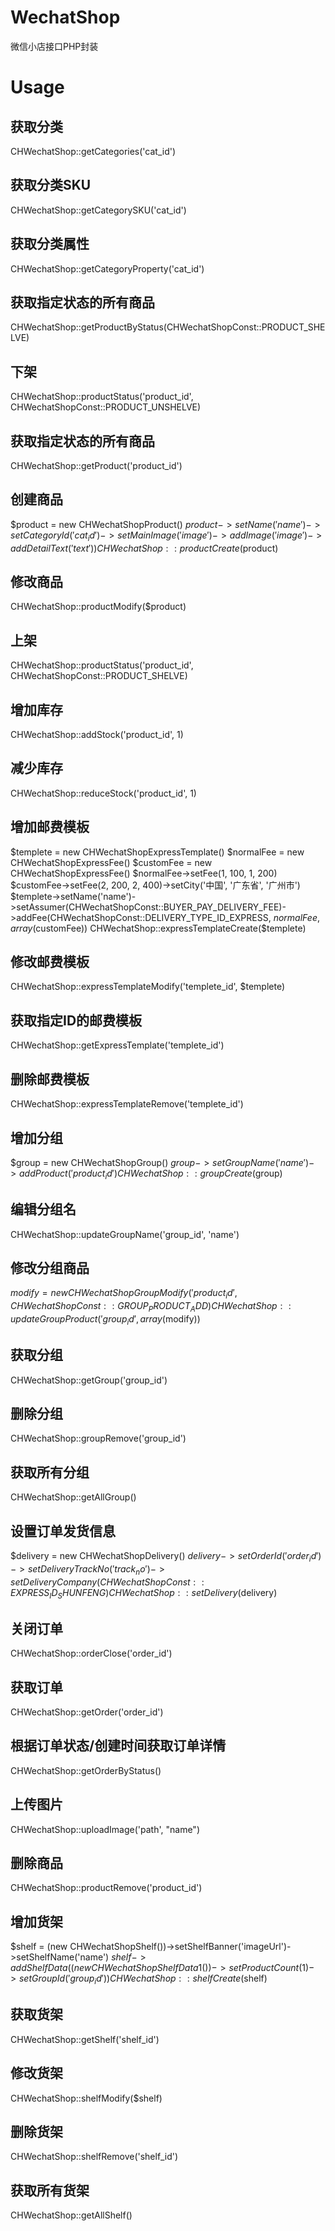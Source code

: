 # WechatShop
微信小店接口PHP封装

# Usage
## 获取分类

CHWechatShop::getCategories('cat_id')

## 获取分类SKU
CHWechatShop::getCategorySKU('cat_id')

## 获取分类属性
CHWechatShop::getCategoryProperty('cat_id')

## 获取指定状态的所有商品
CHWechatShop::getProductByStatus(CHWechatShopConst::PRODUCT_SHELVE)

## 下架
CHWechatShop::productStatus('product_id', CHWechatShopConst::PRODUCT_UNSHELVE)

## 获取指定状态的所有商品
CHWechatShop::getProduct('product_id')

## 创建商品
$product = new CHWechatShopProduct()
$product->setName('name')->setCategoryId('cat_id')->setMainImage('image')->addImage('image')->addDetailText('text'))
CHWechatShop::productCreate($product)

## 修改商品
CHWechatShop::productModify($product)

## 上架
CHWechatShop::productStatus('product_id', CHWechatShopConst::PRODUCT_SHELVE)

## 增加库存
CHWechatShop::addStock('product_id', 1)

## 减少库存
CHWechatShop::reduceStock('product_id', 1)

## 增加邮费模板
$templete = new CHWechatShopExpressTemplate()
$normalFee = new CHWechatShopExpressFee()
$customFee = new CHWechatShopExpressFee()
$normalFee->setFee(1, 100, 1, 200)
$customFee->setFee(2, 200, 2, 400)->setCity('中国', '广东省', '广州市')
$templete->setName('name')->setAssumer(CHWechatShopConst::BUYER_PAY_DELIVERY_FEE)->addFee(CHWechatShopConst::DELIVERY_TYPE_ID_EXPRESS, $normalFee, array($customFee))
CHWechatShop::expressTemplateCreate($templete)

## 修改邮费模板
CHWechatShop::expressTemplateModify('templete_id', $templete)

## 获取指定ID的邮费模板
CHWechatShop::getExpressTemplate('templete_id')

## 删除邮费模板
CHWechatShop::expressTemplateRemove('templete_id')

## 增加分组
$group = new CHWechatShopGroup()
$group->setGroupName('name')->addProduct('product_id')
CHWechatShop::groupCreate($group)

## 编辑分组名
CHWechatShop::updateGroupName('group_id', 'name')

## 修改分组商品
$modify = new CHWechatShopGroupModify('product_id', CHWechatShopConst::GROUP_PRODUCT_ADD)
CHWechatShop::updateGroupProduct('group_id', array($modify))

## 获取分组
CHWechatShop::getGroup('group_id')

## 删除分组
CHWechatShop::groupRemove('group_id')

## 获取所有分组
CHWechatShop::getAllGroup()

## 设置订单发货信息
$delivery = new CHWechatShopDelivery()
$delivery->setOrderId('order_id')->setDeliveryTrackNo('track_no')->setDeliveryCompany(CHWechatShopConst::EXPRESS_ID_SHUNFENG)
CHWechatShop::setDelivery($delivery)

## 关闭订单
CHWechatShop::orderClose('order_id')

## 获取订单
CHWechatShop::getOrder('order_id')

## 根据订单状态/创建时间获取订单详情
CHWechatShop::getOrderByStatus()

## 上传图片
CHWechatShop::uploadImage('path', "name")

## 删除商品
CHWechatShop::productRemove('product_id')

## 增加货架
$shelf = (new CHWechatShopShelf())->setShelfBanner('imageUrl')->setShelfName('name')
$shelf->addShelfData((new CHWechatShopShelfData1())->setProductCount(1)->setGroupId('group_id'))
CHWechatShop::shelfCreate($shelf)

## 获取货架
CHWechatShop::getShelf('shelf_id')

## 修改货架
CHWechatShop::shelfModify($shelf)

## 删除货架
CHWechatShop::shelfRemove('shelf_id')

## 获取所有货架
CHWechatShop::getAllShelf()
